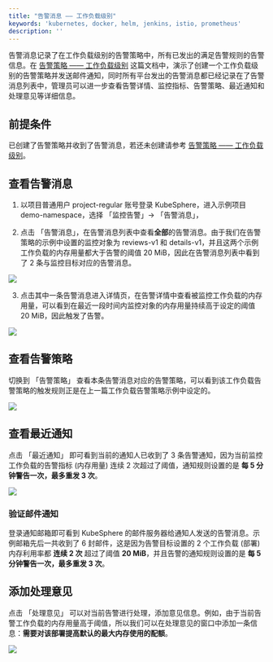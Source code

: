 ```yaml
---
title: "告警消息 —— 工作负载级别"
keywords: 'kubernetes, docker, helm, jenkins, istio, prometheus'
description: ''
---
```


告警消息记录了在工作负载级别的告警策略中，所有已发出的满足告警规则的告警信息。在 [告警策略 —— 工作负载级别](../workload-alert-policy) 这篇文档中，演示了创建一个工作负载级别的告警策略并发送邮件通知，同时所有平台发出的告警消息都已经记录在了告警消息列表中，管理员可以进一步查看告警详情、监控指标、告警策略、最近通知和处理意见等详细信息。

## 前提条件

已创建了告警策略并收到了告警消息，若还未创建请参考 [告警策略 —— 工作负载级别](../workload-alert-policy)。
 
## 查看告警消息

1. 以项目普通用户 project-regular 账号登录 KubeSphere，进入示例项目 demo-namespace，选择 「监控告警」→ 「告警消息」，

2. 点击 「告警消息」，在告警消息列表中查看**全部**的告警消息。由于我们在告警策略的示例中设置的监控对象为 reviews-v1 和 details-v1，并且这两个示例工作负载的内存用量都大于告警的阈值 20 MiB，因此在告警消息列表中看到了 2 条与监控目标对应的告警消息。

![](https://pek3b.qingstor.com/kubesphere-docs/png/20190430153418.png)

3. 点击其中一条告警消息进入详情页，在告警详情中查看被监控工作负载的内存用量，可以看到在最近一段时间内监控对象的内存用量持续高于设定的阈值 20 MiB，因此触发了告警。

![](https://pek3b.qingstor.com/kubesphere-docs/png/20190430150116.png)

## 查看告警策略

切换到 「告警策略」 查看本条告警消息对应的告警策略，可以看到该工作负载告警策略的触发规则正是在上一篇工作负载告警策略示例中设定的。

![](https://pek3b.qingstor.com/kubesphere-docs/png/20190430150247.png)

## 查看最近通知

点击 「最近通知」 即可看到当前的通知人已收到了 3 条告警通知，因为当前监控工作负载的告警指标 (内存用量) 连续 2 次超过了阈值，通知规则设置的是 **每 5 分钟警告一次，最多重发 3 次**。

![](https://pek3b.qingstor.com/kubesphere-docs/png/20190430150346.png)

### 验证邮件通知

登录通知邮箱即可看到 KubeSphere 的邮件服务器给通知人发送的告警消息。示例邮箱先后一共收到了 6 封邮件，这是因为告警目标设置的 2 个工作负载 (部署) 内存利用率都 **连续 2 次** 超过了阈值 **20 MiB**，并且告警的通知规则设置的是 **每 5 分钟警告一次，最多重发 3 次**。

## 添加处理意见

点击 「处理意见」 可以对当前告警进行处理，添加意见信息。例如，由于当前告警工作负载的内存用量高于阈值，所以我们可以在处理意见的窗口中添加一条信息：**需要对该部署提高默认的最大内存使用的配额**。

![](https://pek3b.qingstor.com/kubesphere-docs/png/20190418100512.png)

